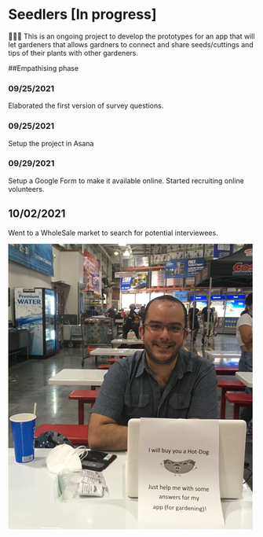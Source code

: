 # Seedlers [In progress]
🍅🥕🥔 This is an ongoing project to develop the prototypes for an app that will let gardeners that allows gardners to connect and share seeds/cuttings and tips of their plants with other gardeners. 

##Empathising phase 

### 09/25/2021
Elaborated the first version of survey questions.

### 09/25/2021
Setup the project in Asana

### 09/29/2021 
Setup a Google Form to make it available online. Started recruiting online volunteers.

## 10/02/2021
Went to a WholeSale market to search for potential interviewees.

![Survey in CostCo](https://github.com/pradoprojects/Seedlers/blob/main/LiveSurvey.png)

